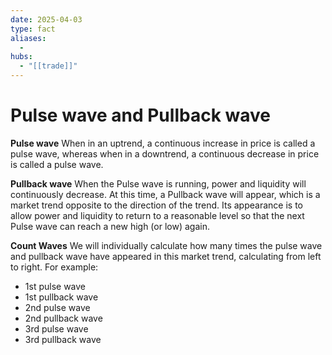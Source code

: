 ```yaml
---
date: 2025-04-03
type: fact
aliases:
  -
hubs:
  - "[[trade]]"
---
```


# Pulse wave and Pullback wave

**Pulse wave**
When in an uptrend, a continuous increase in price is called a pulse wave, whereas when in a downtrend, a continuous decrease in price is called a pulse wave.

**Pullback wave**
When the Pulse wave is running, power and liquidity will continuously decrease. At this time, a Pullback wave will appear, which is a market trend opposite to the direction of the trend. Its appearance is to allow power and liquidity to return to a reasonable level so that the next Pulse wave can reach a new high (or low) again.

**Count Waves**
We will individually calculate how many times the pulse wave and pullback wave have appeared in this market trend, calculating from left to right.
For example:
- 1st pulse wave
- 1st pullback wave
- 2nd pulse wave
- 2nd pullback wave
- 3rd pulse wave
- 3rd pullback wave
